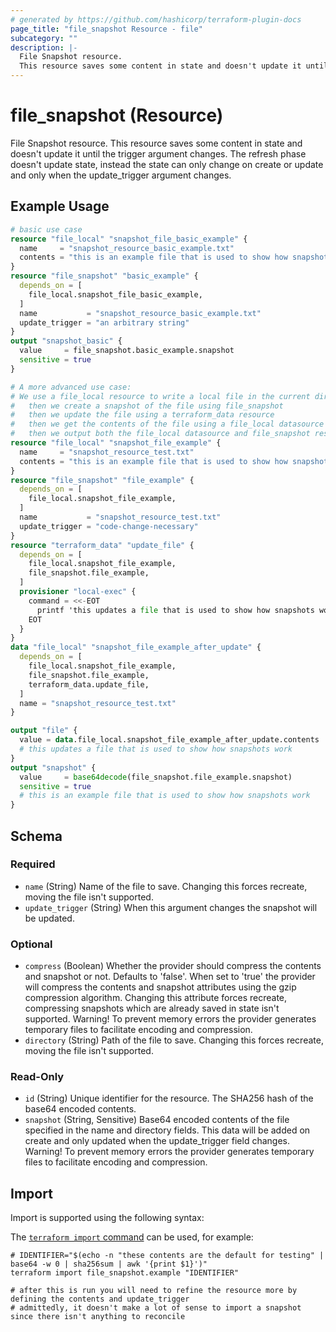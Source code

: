 ```yaml
---
# generated by https://github.com/hashicorp/terraform-plugin-docs
page_title: "file_snapshot Resource - file"
subcategory: ""
description: |-
  File Snapshot resource.
  This resource saves some content in state and doesn't update it until the trigger argument changes. The refresh phase doesn't update state, instead the state can only change on create or update and only when the update_trigger argument changes.
---
```


# file_snapshot (Resource)

File Snapshot resource. 
This resource saves some content in state and doesn't update it until the trigger argument changes. The refresh phase doesn't update state, instead the state can only change on create or update and only when the update_trigger argument changes.

## Example Usage

```terraform
# basic use case
resource "file_local" "snapshot_file_basic_example" {
  name     = "snapshot_resource_basic_example.txt"
  contents = "this is an example file that is used to show how snapshots work"
}
resource "file_snapshot" "basic_example" {
  depends_on = [
    file_local.snapshot_file_basic_example,
  ]
  name           = "snapshot_resource_basic_example.txt"
  update_trigger = "an arbitrary string"
}
output "snapshot_basic" {
  value     = file_snapshot.basic_example.snapshot
  sensitive = true
}

# A more advanced use case:
# We use a file_local resource to write a local file in the current directory
#   then we create a snapshot of the file using file_snapshot
#   then we update the file using a terraform_data resource
#   then we get the contents of the file using a file_local datasource
#   then we output both the file_local datasource and file_snapshot resource, observing that they are different
resource "file_local" "snapshot_file_example" {
  name     = "snapshot_resource_test.txt"
  contents = "this is an example file that is used to show how snapshots work"
}
resource "file_snapshot" "file_example" {
  depends_on = [
    file_local.snapshot_file_example,
  ]
  name           = "snapshot_resource_test.txt"
  update_trigger = "code-change-necessary"
}
resource "terraform_data" "update_file" {
  depends_on = [
    file_local.snapshot_file_example,
    file_snapshot.file_example,
  ]
  provisioner "local-exec" {
    command = <<-EOT
      printf 'this updates a file that is used to show how snapshots work' > snapshot_resource_test.txt
    EOT
  }
}
data "file_local" "snapshot_file_example_after_update" {
  depends_on = [
    file_local.snapshot_file_example,
    file_snapshot.file_example,
    terraform_data.update_file,
  ]
  name = "snapshot_resource_test.txt"
}

output "file" {
  value = data.file_local.snapshot_file_example_after_update.contents
  # this updates a file that is used to show how snapshots work
}
output "snapshot" {
  value     = base64decode(file_snapshot.file_example.snapshot)
  sensitive = true
  # this is an example file that is used to show how snapshots work
}
```

<!-- schema generated by tfplugindocs -->
## Schema

### Required

- `name` (String) Name of the file to save. Changing this forces recreate, moving the file isn't supported.
- `update_trigger` (String) When this argument changes the snapshot will be updated.

### Optional

- `compress` (Boolean) Whether the provider should compress the contents and snapshot or not. Defaults to 'false'. When set to 'true' the provider will compress the contents and snapshot attributes using the gzip compression algorithm. Changing this attribute forces recreate, compressing snapshots which are already saved in state isn't supported. Warning! To prevent memory errors the provider generates temporary files to facilitate encoding and compression.
- `directory` (String) Path of the file to save. Changing this forces recreate, moving the file isn't supported.

### Read-Only

- `id` (String) Unique identifier for the resource. The SHA256 hash of the base64 encoded contents.
- `snapshot` (String, Sensitive) Base64 encoded contents of the file specified in the name and directory fields. This data will be added on create and only updated when the update_trigger field changes. Warning! To prevent memory errors the provider generates temporary files to facilitate encoding and compression.

## Import

Import is supported using the following syntax:

The [`terraform import` command](https://developer.hashicorp.com/terraform/cli/commands/import) can be used, for example:

```shell
# IDENTIFIER="$(echo -n "these contents are the default for testing" | base64 -w 0 | sha256sum | awk '{print $1}')"
terraform import file_snapshot.example "IDENTIFIER"

# after this is run you will need to refine the resource more by defining the contents and update_trigger
# admittedly, it doesn't make a lot of sense to import a snapshot since there isn't anything to reconcile
```
